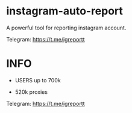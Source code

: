 # instagram-auto-report
A powerful tool for reporting instagram account.

Telegram: https://t.me/igreportt


# INFO
- USERS up to 700k 

- 520k proxies
  
Telegram: https://t.me/igreportt
